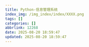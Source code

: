 ```yaml
---
title: Python-信息管理系统
index_img: /img_index/index/XXXX.png
tags: []
categories: []
abbrlink: 12268
date: 2025-08-20 18:59:47
updated: 2025-08-20 18:59:47
---
```

